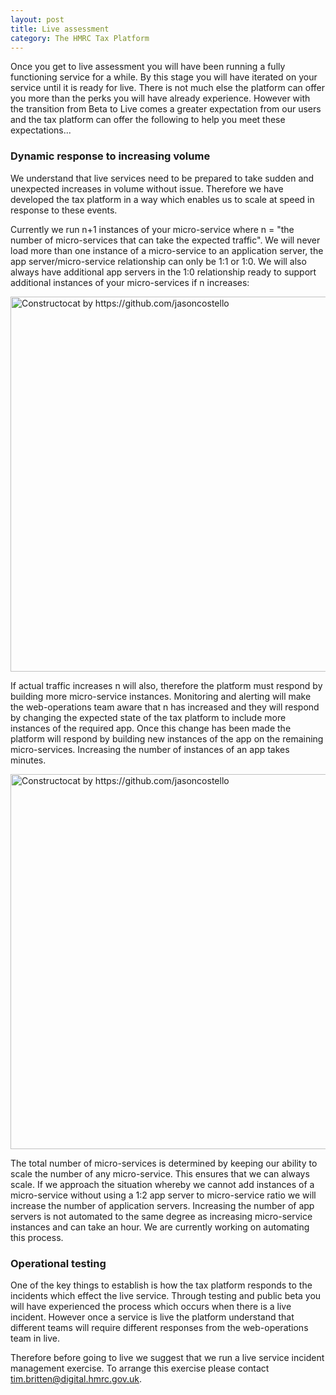 ```yaml
---
layout: post
title: Live assessment
category: The HMRC Tax Platform
---
```


Once you get to live assessment you will have been running a fully functioning service for a while. By this stage you will have iterated on your service until it is ready for live. There is not much else the platform can offer you more than the perks you will have already experience. However with the transition from Beta to Live comes a greater expectation from our users and the tax platform can offer the following to help you meet these expectations...

### Dynamic response to increasing volume

We understand that live services need to be prepared to take sudden and unexpected increases in volume without issue. Therefore we have developed the tax platform in a way which enables us to scale at speed in response to these events. 

Currently we run n+1 instances of your micro-service where n = "the number of micro-services that can take the expected traffic". We will never load more than one instance of a micro-service to an application server, the app server/micro-service relationship can only be 1:1 or 1:0. We will also always have additional app servers in the 1:0 relationship ready to support additional instances of your micro-services if n increases: 

<img src="{{ site.baseurl }}/images/infrastructure scaling before.jpg" alt="Constructocat by https://github.com/jasoncostello" style="width: 600px;"/>

If actual traffic increases n will also, therefore the platform must respond by building more micro-service instances. Monitoring and alerting will make the web-operations team aware that n has increased and they will respond by changing the expected state of the tax platform to include more instances of the required app. Once this change has been made the platform will respond by building new instances of the app on the remaining micro-services. Increasing the number of instances of an app takes minutes.

<img src="{{ site.baseurl }}/images/infrastructure scaling after.jpg" alt="Constructocat by https://github.com/jasoncostello" style="width: 600px;"/>

The total number of micro-services is determined by keeping our ability to scale the number of any micro-service. This ensures that we can always scale. If we approach the situation whereby we cannot add instances of a micro-service without using a 1:2 app server to micro-service ratio we will increase the number of application servers. Increasing the number of app servers is not automated to the same degree as increasing micro-service instances and can take an hour. We are currently working on automating this process. 

### Operational testing

One of the key things to establish is how the tax platform responds to the incidents which effect the live service. Through testing and public beta you will have experienced the process which occurs when there is a live incident. However once a service is live the platform understand that different teams will require different responses from the web-operations team in live. 

Therefore before going to live we suggest that we run a live service incident management exercise. To arrange this exercise please contact <tim.britten@digital.hmrc.gov.uk>.

